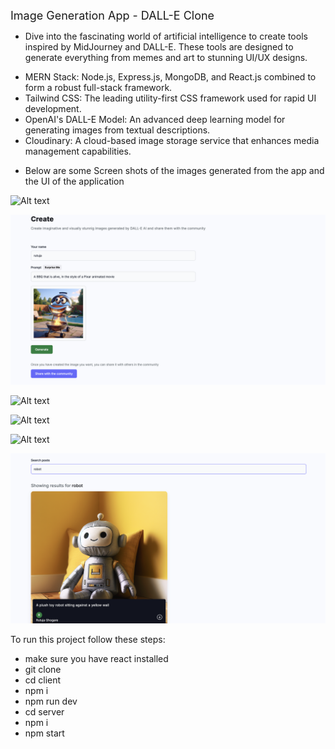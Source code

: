 <span style="font-size:18px;">Image Generation App - DALL-E Clone</span>

- Dive into the fascinating world of artificial intelligence to create tools inspired by MidJourney and DALL-E. These tools are designed to generate everything from memes and art to stunning UI/UX designs.

* MERN Stack: Node.js, Express.js, MongoDB, and React.js combined to form a robust full-stack framework.
* Tailwind CSS: The leading utility-first CSS framework used for rapid UI development.
* OpenAI's DALL-E Model: An advanced deep learning model for generating images from textual descriptions.
* Cloudinary: A cloud-based image storage service that enhances media management capabilities.

- Below are some Screen shots of the images generated from the app and the UI of the application

![Alt text](./images/.png)

![Alt text](./images/2.png)

![Alt text](./images/3.png)

![Alt text](./images/4.png)

![Alt text](./images/5.png)

![Alt text](./images/6.png)

To run this project follow these steps:
* make sure you have react installed
* git clone
* cd client
* npm i
* npm run dev
* cd server
* npm i
* npm start


